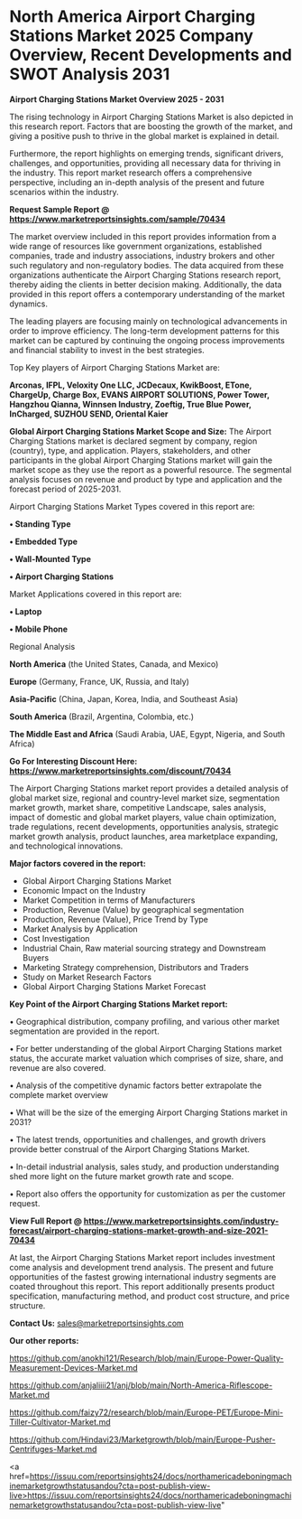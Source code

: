 # North America Airport Charging Stations Market 2025 Company Overview, Recent Developments and SWOT Analysis 2031

<Strong> Airport Charging Stations Market Overview 2025 - 2031</strong>

The rising technology in Airport Charging Stations Market is also depicted in this research report. Factors that are boosting the growth of the market, and giving a positive push to thrive in the global market is explained in detail.

Furthermore, the report highlights on emerging trends, significant drivers, challenges, and opportunities, providing all necessary data for thriving in the industry. This report market research offers a comprehensive perspective, including an in-depth analysis of the present and future scenarios within the industry.

<strong>Request Sample Report @ <a href=https://www.marketreportsinsights.com/sample/70434>https://www.marketreportsinsights.com/sample/70434</a></strong>

The market overview included in this report provides information from a wide range of resources like government organizations, established companies, trade and industry associations, industry brokers and other such regulatory and non-regulatory bodies. The data acquired from these organizations authenticate the Airport Charging Stations research report, thereby aiding the clients in better decision making. Additionally, the data provided in this report offers a contemporary understanding of the market dynamics.

The leading players are focusing mainly on technological advancements in order to improve efficiency. The long-term development patterns for this market can be captured by continuing the ongoing process improvements and financial stability to invest in the best strategies.

Top Key players of Airport Charging Stations Market are:

<strong>Arconas, IFPL, Veloxity One LLC, JCDecaux, KwikBoost, ETone, ChargeUp, Charge Box, EVANS AIRPORT SOLUTIONS, Power Tower, Hangzhou Qianna, Winnsen Industry, Zoeftig, True Blue Power, InCharged, SUZHOU SEND, Oriental Kaier</strong>

<strong><b>Global Airport Charging Stations Market Scope and Size:</b></strong>
The Airport Charging Stations market is declared segment by company, region (country), type, and application. Players, stakeholders, and other participants in the global Airport Charging Stations market will gain the market scope as they use the report as a powerful resource. The segmental analysis focuses on revenue and product by type and application and the forecast period of 2025-2031.

Airport Charging Stations Market Types covered in this report are:

<strong>• Standing Type

• Embedded Type

• Wall-Mounted Type

• Airport Charging Stations</strong>

Market Applications covered in this report are:

<strong>• Laptop

• Mobile Phone</strong> 

Regional Analysis

<strong>North America</strong> (the United States, Canada, and Mexico)

<strong>Europe</strong> (Germany, France, UK, Russia, and Italy)

<strong>Asia-Pacific</strong> (China, Japan, Korea, India, and Southeast Asia)

<strong>South America</strong> (Brazil, Argentina, Colombia, etc.)

<strong>The Middle East and Africa</strong> (Saudi Arabia, UAE, Egypt, Nigeria, and South Africa)

<strong>Go For Interesting Discount Here: <a href=https://www.marketreportsinsights.com/discount/70434>https://www.marketreportsinsights.com/discount/70434</a></strong>

The Airport Charging Stations market report provides a detailed analysis of global market size, regional and country-level market size, segmentation market growth, market share, competitive Landscape, sales analysis, impact of domestic and global market players, value chain optimization, trade regulations, recent developments, opportunities analysis, strategic market growth analysis, product launches, area marketplace expanding, and technological innovations.

<strong><b>Major factors covered in the report:</b></strong>
<ul>
  <li>Global Airport Charging Stations Market </li>
  <li>Economic Impact on the Industry</li>
  <li>Market Competition in terms of Manufacturers</li>
  <li>Production, Revenue (Value) by geographical segmentation</li>
  <li>Production, Revenue (Value), Price Trend by Type</li>
  <li>Market Analysis by Application</li>
  <li>Cost Investigation</li>
  <li>Industrial Chain, Raw material sourcing strategy and Downstream Buyers</li>
  <li>Marketing Strategy comprehension, Distributors and Traders</li>
  <li>Study on Market Research Factors</li>
  <li>Global Airport Charging Stations Market Forecast</li>
</ul>

<strong><b>Key Point of the Airport Charging Stations Market report:</b></strong>

• Geographical distribution, company profiling, and various other market segmentation are provided in the report.

• For better understanding of the global Airport Charging Stations market status, the accurate market valuation which comprises of size, share, and revenue are also covered.

• Analysis of the competitive dynamic factors better extrapolate the complete market overview

• What will be the size of the emerging Airport Charging Stations market in 2031?

• The latest trends, opportunities and challenges, and growth drivers provide better construal of the Airport Charging Stations Market.

• In-detail industrial analysis, sales study, and production understanding shed more light on the future market growth rate and scope.

• Report also offers the opportunity for customization as per the customer request.

<strong><b>View Full Report @ <a href=https://www.marketreportsinsights.com/industry-forecast/airport-charging-stations-market-growth-and-size-2021-70434>https://www.marketreportsinsights.com/industry-forecast/airport-charging-stations-market-growth-and-size-2021-70434</a></b></strong>


At last, the Airport Charging Stations Market report includes investment come analysis and development trend analysis. The present and future opportunities of the fastest growing international industry segments are coated throughout this report. This report additionally presents product specification, manufacturing method, and product cost structure, and price structure.

<strong>Contact Us:</strong>
sales@marketreportsinsights.com

<strong>Our other reports:</strong>

<a href=https://github.com/anokhi121/Research/blob/main/Europe-Power-Quality-Measurement-Devices-Market.md>https://github.com/anokhi121/Research/blob/main/Europe-Power-Quality-Measurement-Devices-Market.md</a>

<a href=https://github.com/anjaliiii21/anj/blob/main/North-America-Riflescope-Market.md>https://github.com/anjaliiii21/anj/blob/main/North-America-Riflescope-Market.md</a>

<a href=https://github.com/faizy72/research/blob/main/Europe-PET/Europe-Mini-Tiller-Cultivator-Market.md>https://github.com/faizy72/research/blob/main/Europe-PET/Europe-Mini-Tiller-Cultivator-Market.md</a>

<a href=https://github.com/Hindavi23/Marketgrowth/blob/main/Europe-Pusher-Centrifuges-Market.md>https://github.com/Hindavi23/Marketgrowth/blob/main/Europe-Pusher-Centrifuges-Market.md</a>

<a href=https://issuu.com/reportsinsights24/docs/northamericadeboningmachinemarketgrowthstatusandou?cta=post-publish-view-live>https://issuu.com/reportsinsights24/docs/northamericadeboningmachinemarketgrowthstatusandou?cta=post-publish-view-live</a>"
